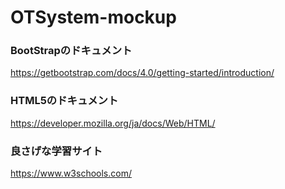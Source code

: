 # OTSystem-mockup

### BootStrapのドキュメント
https://getbootstrap.com/docs/4.0/getting-started/introduction/

### HTML5のドキュメント
https://developer.mozilla.org/ja/docs/Web/HTML/

### 良さげな学習サイト
https://www.w3schools.com/
